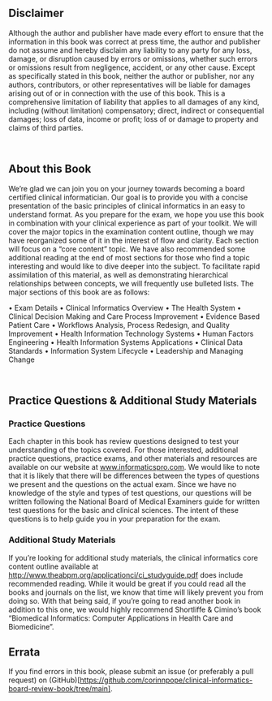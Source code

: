 ## Disclaimer

Although the author and publisher have made every effort to ensure that the information in this book was correct at press time, the author and publisher do not assume and hereby disclaim any liability to any party for any loss, damage, or disruption caused by errors or omissions, whether such errors or omissions result from negligence, accident, or any other cause.  Except as specifically stated in this book, neither the author or publisher, nor any authors, contributors, or other representatives will be liable for damages arising out of or in connection with the use of this book. This is a comprehensive limitation of liability that applies to all damages of any kind, including (without limitation) compensatory; direct, indirect or consequential damages; loss of data, income or profit; loss of or damage to property and claims of third parties.

 
## About this Book

We’re glad we can join you on your journey towards becoming a board certified clinical informatician. Our goal is to provide you with a concise presentation of the basic principles of clinical informatics in an easy to understand format. As you prepare for the exam, we hope you use this book in combination with your clinical experience as part of your toolkit. 
We will cover the major topics in the examination content outline, though we may have reorganized some of it in the interest of flow and clarity. Each section will focus on a “core content” topic. We have also recommended some additional reading at the end of most sections for those who find a topic interesting and would like to dive deeper into the subject. To facilitate rapid assimilation of this material, as well as demonstrating hierarchical relationships between concepts, we will frequently use bulleted lists. The major sections of this book are as follows:

•	Exam Details
•	Clinical Informatics Overview
•	The Health System
•	Clinical Decision Making and Care Process Improvement
•	Evidence Based Patient Care
•	Workflows Analysis, Process Redesign, and Quality Improvement
•	Health Information Technology Systems
•	Human Factors Engineering
•	Health Information Systems Applications
•	Clinical Data Standards
•	Information System Lifecycle
•	Leadership and Managing Change

 
## Practice Questions & Additional Study Materials
### Practice Questions
Each chapter in this book has review questions designed to test your understanding of the topics covered. For those interested, additional practice questions, practice exams, and other materials and resources are available on our website at www.informaticspro.com.
We would like to note that it is likely that there will be differences between the types of questions we present and the questions on the actual exam. Since we have no knowledge of the style and types of test questions, our questions will be written following the National Board of Medical Examiners guide for written test questions for the basic and clinical sciences. The intent of these questions is to help guide you in your preparation for the exam.

### Additional Study Materials
If you’re looking for additional study materials, the clinical informatics core content outline available at http://www.theabpm.org/applicationci/ci_studyguide.pdf does include recommended reading. While it would be great if you could read all the books and journals on the list, we know that time will likely prevent you from doing so. 
With that being said, if you’re going to read another book in addition to this one, we would highly recommend Shortliffe & Cimino’s book “Biomedical Informatics: Computer Applications in Health Care and Biomedicine”. 
 
## Errata
If you find errors in this book, please submit an issue (or preferably a pull request) on (GitHub)[https://github.com/corinnpope/clinical-informatics-board-review-book/tree/main]. 
